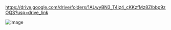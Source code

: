 https://drive.google.com/drive/folders/1ALwyBN3_T4iz4_cKKzfMz8ZIbbp9zOQS?usp=drive_link

![image](https://github.com/ISL-INTELLIGENT-SYSTEMS-LAB/objDetection-refactor/assets/78773029/71c605ee-40bf-44a8-a539-2a2cfa0f32f8)

